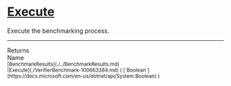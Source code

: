 # [Execute](./VerifierBenchmark-100663384.md)

Execute the benchmarking process.
<br>
<hr>
Returns<img width=550/>Name
<br>
<sub>[BenchmarkResults](./../BenchmarkResults.md)</sub><img width=500/><sub>[Execute](./VerifierBenchmark-100663384.md) ( [`Boolean`](https://docs.microsoft.com/en-us/dotnet/api/System.Boolean) )</sub><br>



